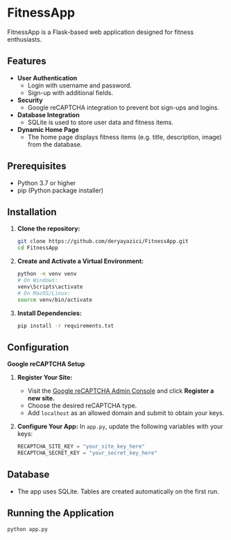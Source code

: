 # FitnessApp
FitnessApp is a Flask-based web application designed for fitness enthusiasts. 

## Features

- **User Authentication**
  - Login with username and password.
  - Sign-up with additional fields.
- **Security**
  - Google reCAPTCHA integration to prevent bot sign-ups and logins.
- **Database Integration**
   - SQLite is used to store user data and fitness items.
- **Dynamic Home Page**
   - The home page displays fitness items (e.g. title, description, image) from the database.

## Prerequisites 
- Python 3.7 or higher
- pip (Python package installer)

## Installation 

1. **Clone the repository:**

   ```bash
   git clone https://github.com/deryayazici/FitnessApp.git
   cd FitnessApp
   ```

2. **Create and Activate a Virtual Environment:**
   ```bash
   python -m venv venv
   # On Windows:
   venv\Scripts\activate
   # On MacOS/Linux:
   source venv/bin/activate
   ```

3. **Install Dependencies:**
   ``` bash
   pip install -r requirements.txt
   ```

## Configuration

**Google reCAPTCHA Setup**
1. **Register Your Site:**
   - Visit the [Google reCAPTCHA Admin Console](https://www.google.com/recaptcha) and click **Register a new site.**
   - Choose the desired reCAPTCHA type.
   - Add ```localhost``` as an allowed domain and submit to obtain your keys.
  
2. **Configure Your App:**
   In ```app.py```, update the following variables with your keys:
   ``` python
   RECAPTCHA_SITE_KEY = "your_site_key_here"
   RECAPTCHA_SECRET_KEY = "your_secret_key_here"
   ```

## Database
- The app uses SQLite. Tables are created automatically on the first run.

## Running the Application
```bash
python app.py
```
